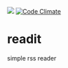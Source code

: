 ![](https://travis-ci.org/memnuniyetsizim/readit.svg?branch=master) [![Code Climate](https://codeclimate.com/github/memnuniyetsizim/readit/badges/gpa.svg)](https://codeclimate.com/github/memnuniyetsizim/readit)
# readit
simple rss reader
